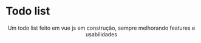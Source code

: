 # Todo list
<p align="center">Um todo list feito em vue js em construção, sempre melhorando features e usabilidades</p>
